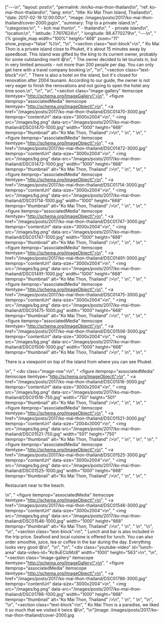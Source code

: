 ["---\n", "layout:     post\n", "permalink:  /en/ko-mai-thon-thailand\n", "ref:        ko-mai-thon-thailand\n", "lang:       en\n", "title:      Ko Mai Thon Island, Thailand\n", "date:       2017-02-19 12:00:00\n", "image:      /images/posts/2017/ko-mai-thon-thailand/cover-2000.jpg\n", "summary:    Trip to a private island.\n", "categories:\n", "  - koh mai thon\n", "  - thailand\n", "  - private island\n", "location:\n", "  latitude:  7.7617624\n", "  longitude: 98.4770279\n", "---\n", "{% google_map width=\"100%\" height=\"468\" zoom=\"11\" show_popup=\"false\" %}\n", "\n", "<section class=\"text-block\">\n", "  Ko Mai Thon is a private island close to Phuket, it's about 15 minutes away by speedboat. This island was gifted by the king to its current owner, probably for some outstanding merit :smile:\n", "  The owner decided to let tourists in, but in very limited amounts - not more than 200 people per day. You can only get here with a travel company booking.\n", "</section>\n", "<section class=\"text-block\">\n", "  There is also a hotel on the island, but it's closed for renovation after 2004 tsunami. According to our guide, the owner is not very eager to finish the renovations and not going to open the hotel any time soon.\n", "</section>\n", "\n", "<section class=\"image-gallery\" itemscope itemtype=\"http://schema.org/ImageGallery\">\n", "  <figure itemprop=\"associatedMedia\" itemscope itemtype=\"http://schema.org/ImageObject\">\n", "    <a href=\"/images/posts/2017/ko-mai-thon-thailand/DSC01470-3000.jpg\" itemprop=\"contentUrl\" data-size=\"3000x2004\">\n", "      <img src=\"/images/bg.png\" data-src=\"/images/posts/2017/ko-mai-thon-thailand/DSC01470-1000.jpg\" width=\"1000\" height=\"668\" itemprop=\"thumbnail\" alt=\"Ko Mai Thon, Thailand\" />\n", "    </a>\n", "  </figure>\n", "  <figure itemprop=\"associatedMedia\" itemscope itemtype=\"http://schema.org/ImageObject\">\n", "    <a href=\"/images/posts/2017/ko-mai-thon-thailand/DSC01472-3000.jpg\" itemprop=\"contentUrl\" data-size=\"3000x2004\">\n", "      <img src=\"/images/bg.png\" data-src=\"/images/posts/2017/ko-mai-thon-thailand/DSC01472-1000.jpg\" width=\"1000\" height=\"668\" itemprop=\"thumbnail\" alt=\"Ko Mai Thon, Thailand\" />\n", "    </a>\n", "  </figure>\n", "  <figure itemprop=\"associatedMedia\" itemscope itemtype=\"http://schema.org/ImageObject\">\n", "    <a href=\"/images/posts/2017/ko-mai-thon-thailand/DSC01714-3000.jpg\" itemprop=\"contentUrl\" data-size=\"3000x2004\">\n", "      <img src=\"/images/bg.png\" data-src=\"/images/posts/2017/ko-mai-thon-thailand/DSC01714-1000.jpg\" width=\"1000\" height=\"668\" itemprop=\"thumbnail\" alt=\"Ko Mai Thon, Thailand\" />\n", "    </a>\n", "  </figure>\n", "  <figure itemprop=\"associatedMedia\" itemscope itemtype=\"http://schema.org/ImageObject\">\n", "    <a href=\"/images/posts/2017/ko-mai-thon-thailand/DSC01747-3000.jpg\" itemprop=\"contentUrl\" data-size=\"3000x2004\">\n", "      <img src=\"/images/bg.png\" data-src=\"/images/posts/2017/ko-mai-thon-thailand/DSC01747-1000.jpg\" width=\"1000\" height=\"668\" itemprop=\"thumbnail\" alt=\"Ko Mai Thon, Thailand\" />\n", "    </a>\n", "  </figure>\n", "  <figure itemprop=\"associatedMedia\" itemscope itemtype=\"http://schema.org/ImageObject\">\n", "    <a href=\"/images/posts/2017/ko-mai-thon-thailand/DSC01491-3000.jpg\" itemprop=\"contentUrl\" data-size=\"3000x2004\">\n", "      <img src=\"/images/bg.png\" data-src=\"/images/posts/2017/ko-mai-thon-thailand/DSC01491-1000.jpg\" width=\"1000\" height=\"668\" itemprop=\"thumbnail\" alt=\"Ko Mai Thon, Thailand\" />\n", "    </a>\n", "  </figure>\n", "  <figure itemprop=\"associatedMedia\" itemscope itemtype=\"http://schema.org/ImageObject\">\n", "    <a href=\"/images/posts/2017/ko-mai-thon-thailand/DSC01475-3000.jpg\" itemprop=\"contentUrl\" data-size=\"3000x2004\">\n", "      <img src=\"/images/bg.png\" data-src=\"/images/posts/2017/ko-mai-thon-thailand/DSC01475-1000.jpg\" width=\"1000\" height=\"668\" itemprop=\"thumbnail\" alt=\"Ko Mai Thon, Thailand\" />\n", "    </a>\n", "  </figure>\n", "  <figure itemprop=\"associatedMedia\" itemscope itemtype=\"http://schema.org/ImageObject\">\n", "    <a href=\"/images/posts/2017/ko-mai-thon-thailand/DSC01506-3000.jpg\" itemprop=\"contentUrl\" data-size=\"3000x2004\">\n", "      <img src=\"/images/bg.png\" data-src=\"/images/posts/2017/ko-mai-thon-thailand/DSC01506-1000.jpg\" width=\"1000\" height=\"668\" itemprop=\"thumbnail\" alt=\"Ko Mai Thon, Thailand\" />\n", "    </a>\n", "  </figure>\n", "  <p>There is a viewpoint on top of the island from where you can see Phuket.</p>\n", "  <div class=\"image-row\">\n", "    <figure itemprop=\"associatedMedia\" itemscope itemtype=\"http://schema.org/ImageObject\">\n", "      <a href=\"/images/posts/2017/ko-mai-thon-thailand/DSC01516-3000.jpg\" itemprop=\"contentUrl\" data-size=\"3000x2004\">\n", "        <img src=\"/images/bg.png\" data-src=\"/images/posts/2017/ko-mai-thon-thailand/DSC01516-750.jpg\" width=\"750\" height=\"501\" itemprop=\"thumbnail\" alt=\"Ko Mai Thon, Thailand\" />\n", "      </a>\n", "    </figure>\n", "    <figure itemprop=\"associatedMedia\" itemscope itemtype=\"http://schema.org/ImageObject\">\n", "      <a href=\"/images/posts/2017/ko-mai-thon-thailand/DSC01521-3000.jpg\" itemprop=\"contentUrl\" data-size=\"2004x3000\">\n", "        <img src=\"/images/bg.png\" data-src=\"/images/posts/2017/ko-mai-thon-thailand/DSC01521-750.jpg\" width=\"501\" height=\"750\" itemprop=\"thumbnail\" alt=\"Ko Mai Thon, Thailand\" />\n", "      </a>\n", "    </figure>\n", "  </div>\n", "  <figure itemprop=\"associatedMedia\" itemscope itemtype=\"http://schema.org/ImageObject\">\n", "    <a href=\"/images/posts/2017/ko-mai-thon-thailand/DSC01525-3000.jpg\" itemprop=\"contentUrl\" data-size=\"3000x2004\">\n", "      <img src=\"/images/bg.png\" data-src=\"/images/posts/2017/ko-mai-thon-thailand/DSC01525-1000.jpg\" width=\"1000\" height=\"668\" itemprop=\"thumbnail\" alt=\"Ko Mai Thon, Thailand\" />\n", "    </a>\n", "  </figure>\n", "  <p>Restaurant near to the beach.</p>\n", "  <figure itemprop=\"associatedMedia\" itemscope itemtype=\"http://schema.org/ImageObject\">\n", "    <a href=\"/images/posts/2017/ko-mai-thon-thailand/DSC01546-3000.jpg\" itemprop=\"contentUrl\" data-size=\"3000x2004\">\n", "      <img src=\"/images/bg.png\" data-src=\"/images/posts/2017/ko-mai-thon-thailand/DSC01546-1000.jpg\" width=\"1000\" height=\"668\" itemprop=\"thumbnail\" alt=\"Ko Mai Thon, Thailand\" />\n", "    </a>\n", "  </figure>\n", "</section>\n", "\n", "<section class=\"text-block\">\n", "  Lunch and bar is also included in the trip price. Seafood and local cuisine is offered for lunch. You can also order smoothie, juice, tea or coffee in the bar during the day. Everything looks very good :smile:\n", "</section>\n", "\n", "<div class=\"youtube-video\" id=\"lunch-area\" data-video-id=\"Kc9uEClzMz8\" width=\"1000\" height=\"563\"></div>\n", "\n", "<section class=\"image-gallery\" itemscope itemtype=\"http://schema.org/ImageGallery\">\n", "  <figure itemprop=\"associatedMedia\" itemscope itemtype=\"http://schema.org/ImageObject\">\n", "    <a href=\"/images/posts/2017/ko-mai-thon-thailand/DSC01786-3000.jpg\" itemprop=\"contentUrl\" data-size=\"3000x2004\">\n", "      <img src=\"/images/bg.png\" data-src=\"/images/posts/2017/ko-mai-thon-thailand/DSC01786-1000.jpg\" width=\"1000\" height=\"668\" itemprop=\"thumbnail\" alt=\"Ko Mai Thon, Thailand\" />\n", "    </a>\n", "  </figure>\n", "</section>\n", "\n", "<section class=\"text-block\">\n", "  Ko Mai Thon is a paradise, we liked it so much that we visited it twice :smile:\n", "</section>\n"]image:      /images/posts/2017/ko-mai-thon-thailand/cover-2000.jpg
